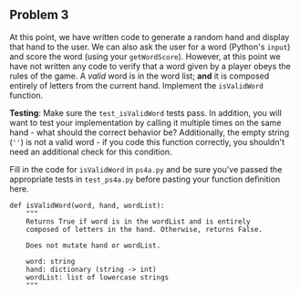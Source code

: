 ## Problem 3

At this point, we have written code to generate a random hand and display that hand to the user. We can also ask the user for a word (Python's ```input```) and score the word (using your ```getWordScore```). However, at this point we have not written any code to verify that a word given by a player obeys the rules of the game. A *valid* word is in the word list; **and** it is composed entirely of letters from the current hand. Implement the ```isValidWord``` function.

**Testing**: Make sure the ```test_isValidWord``` tests pass. In addition, you will want to test your implementation by calling it multiple times on the same hand - what should the correct behavior be? Additionally, the empty string (```''```) is not a valid word - if you code this function correctly, you shouldn't need an additional check for this condition.

Fill in the code for ```isValidWord``` in ```ps4a.py``` and be sure you've passed the appropriate tests in ```test_ps4a.py``` before pasting your function definition here.

```
def isValidWord(word, hand, wordList):
    """
    Returns True if word is in the wordList and is entirely
    composed of letters in the hand. Otherwise, returns False.

    Does not mutate hand or wordList.
   
    word: string
    hand: dictionary (string -> int)
    wordList: list of lowercase strings
    """
```
